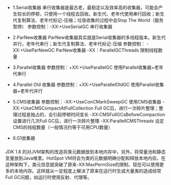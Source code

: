 + 1.Serial收集器
串行收集器是最古老，最稳定以及效率高的收集器，可能会产生较长的停顿，只使用一个线程去回收。新生代、老年代使用串行回收；新生代复制算法、老年代标记-压缩；垃圾收集的过程中会Stop The World（服务暂停）
参数控制：-XX:+UseSerialGC 串行收集器


+ 2.ParNew收集器
ParNew收集器其实就是Serial收集器的多线程版本。新生代并行，老年代串行；新生代复制算法、老年代标记-压缩
参数控制： -XX:+UseParNewGC ParNew收集器
         -XX：ParallelGCThreads 限制线程数量

+ 3.Parallel收集器
参数控制：+XX:+UseParallelGC 使用Parallel收集器+老年代串行

+ 4.Parallel Old 收集器
参数控制：+XX:+UseParallelOldGC 使用Parallel收集器+老年代并行

+ 5.CMS收集器
参数控制：-XX:+UseConCMarkSweepGC 使用CMS收集器
         -XX:+UseCMSCompactAtFullCollection Full GC后，进行一次碎片整理；整理过程是独占的，会引起停顿时间变长
         -XX:CMSFullGCsBeforeCompaction 设置进行几次Full GC后，进行一次碎片整理
         -XX:ParallellCMSThreads 设定CMS的线程数量（一般情况约等于可用CPU数量）
         
+ 6.G1收集器

#####
JDK 1.8 的对JVM架构的改造将类元数据放到本地内存中，另外，将常量池和静态变量放到Java堆里。HotSpot VM将会为类的元数据明确分配和释放本地内存。在这种架构下，类元信息就突破了原来-XX:MaxPermSize的限制，现在可以使用更多的本地内存。这样就从一定程度上解决了原来在运行时生成大量类的造成经常Full GC问题，如运行时使用反射、代理等。
